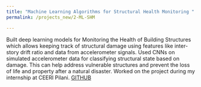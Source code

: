 ```yaml
---
title: "Machine Learning Algorithms for Structural Health Monitoring "
permalink: /projects_new/2-ML-SHM

---
```

Built deep learning models for Monitoring the Health of Building Structures which allows keeping track of structural damage using features like inter-story drift ratio and data from accelerometer signals. Used CNNs on simulated accelerometer data for classifying structural state based on damage. This can help address vulnerable structures and prevent the loss of life and property after a natural disaster. Worked on the project during my internship at CEERI Pilani. [GITHUB](https://github.com/vishwa27yvs/Structural-Health-Monitoring)
